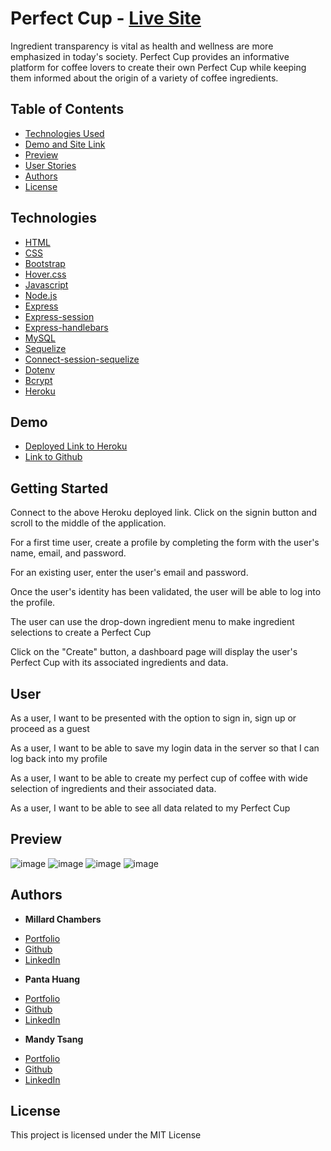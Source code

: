 # Perfect Cup - [Live Site](https://powerful-wildwood-54385.herokuapp.com/)

Ingredient transparency is vital as health and wellness are more emphasized in today's society. Perfect Cup provides an informative platform for coffee lovers to create their own Perfect Cup while keeping them informed about the origin of a variety of coffee ingredients.

## Table of Contents
* [Technologies Used](#technologies)
* [Demo and Site Link](#demo)
* [Preview](#preview)
* [User Stories](#user)
* [Authors](#authors)
* [License](#license)


## Technologies

* [HTML](https://developer.mozilla.org/en-US/docs/Web/HTML)
* [CSS](https://developer.mozilla.org/en-US/docs/Web/CSS)
* [Bootstrap](https://getbootstrap.com/)
* [Hover.css](https://ianlunn.github.io/Hover/)
* [Javascript](https://developer.mozilla.org/en-US/docs/Web/JavaScript)
* [Node.js](https://nodejs.org/en/)
* [Express](https://expressjs.com)
* [Express-session](https://www.npmjs.com/package/express-session)
* [Express-handlebars](https://www.npmjs.com/package/express-handlebars)
* [MySQL](https://www.mysql.com)
* [Sequelize](https://www.npmjs.com/package/sequelize)
* [Connect-session-sequelize](https://www.npmjs.com/package/connect-session-sequelize)
* [Dotenv](https://www.npmjs.com/package/dotenv)
* [Bcrypt](https://www.npmjs.com/package/bcrypt)
* [Heroku](https://www.heroku.com)


## Demo

* [Deployed Link to Heroku](https://powerful-wildwood-54385.herokuapp.com/)
* [Link to Github](https://github.com/MChambersIV/Perfect-Cup)


## Getting Started

Connect to the above Heroku deployed link. Click on the signin button and scroll to the middle of the application. 

For a first time user, create a profile by completing the form with the user's name, email, and password. 

For an existing user, enter the user's email and password. 

Once the user's identity has been validated, the user will be able to log into the profile. 

The user can use the drop-down ingredient menu to make ingredient selections to create a Perfect Cup

Click on the "Create" button, a dashboard page will display the user's Perfect Cup with its associated ingredients and data. 


## User

As a user, I want to be presented with the option to sign in, sign up or proceed as a guest

As a user, I want to be able to save my login data in the server so that I can log back into my profile

As a user, I want to be able to create my perfect cup of coffee with wide selection of ingredients and their associated data.

As a user, I want to be able to see all data related to my Perfect Cup


## Preview
![image](https://user-images.githubusercontent.com/87446864/154158912-30a6d51a-5c5d-4450-b38e-ded79a643f4f.png)
![image](https://user-images.githubusercontent.com/87446864/172097031-ddc2db07-83c9-4b63-9fea-dba1b417859c.png)
![image](https://user-images.githubusercontent.com/87446864/172097141-d7fba0ae-541b-426e-ab3d-d88165d81c49.png)
![image](https://user-images.githubusercontent.com/87446864/172097221-5e55d965-e4e7-403d-aad7-cc1ccdec144e.png)


## Authors

* **Millard Chambers** 
- [Portfolio](#)
- [Github](https://github.com/MChambersIV)
- [LinkedIn](#)


* **Panta Huang** 
- [Portfolio](#)
- [Github](https://github.com/willyhuang18)
- [LinkedIn](https://www.linkedin.com/feed/)

* **Mandy Tsang** 
- [Portfolio](https://mandytsang007.github.io/Mandy-Portfolio/)
- [Github](https://github.com/MANDYTSANG007)
- [LinkedIn](https://www.linkedin.com/in/man-tsang-64308b22a/)


## License

This project is licensed under the MIT License 


